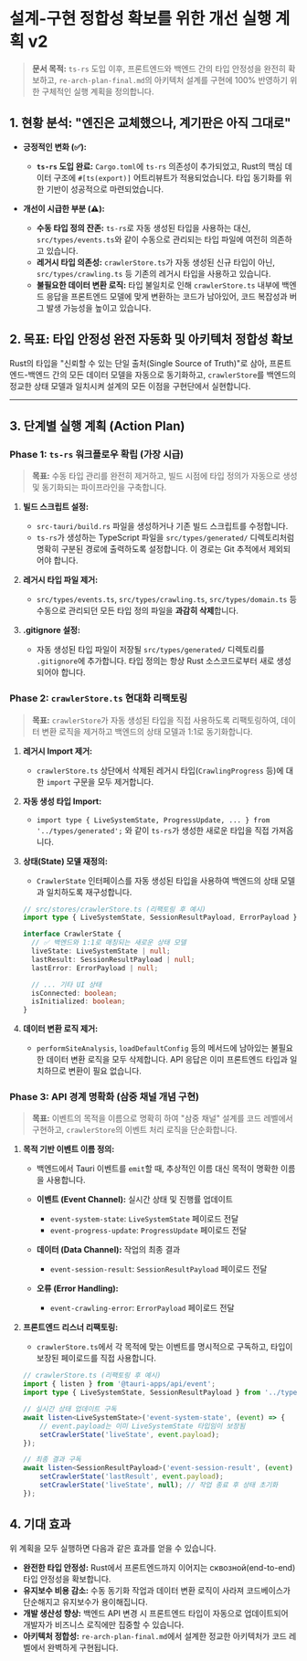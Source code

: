# 설계-구현 정합성 확보를 위한 개선 실행 계획 v2

> **문서 목적:** `ts-rs` 도입 이후, 프론트엔드와 백엔드 간의 타입 안정성을 완전히 확보하고, `re-arch-plan-final.md`의 아키텍처 설계를 구현에 100% 반영하기 위한 구체적인 실행 계획을 정의합니다.

## 1. 현황 분석: "엔진은 교체했으나, 계기판은 아직 그대로"

- **긍정적인 변화 (✅):**
    - **`ts-rs` 도입 완료:** `Cargo.toml`에 `ts-rs` 의존성이 추가되었고, Rust의 핵심 데이터 구조에 `#[ts(export)]` 어트리뷰트가 적용되었습니다. 타입 동기화를 위한 기반이 성공적으로 마련되었습니다.

- **개선이 시급한 부분 (⚠️):**
    - **수동 타입 정의 잔존:** `ts-rs`로 자동 생성된 타입을 사용하는 대신, `src/types/events.ts`와 같이 수동으로 관리되는 타입 파일에 여전히 의존하고 있습니다.
    - **레거시 타입 의존성:** `crawlerStore.ts`가 자동 생성된 신규 타입이 아닌, `src/types/crawling.ts` 등 기존의 레거시 타입을 사용하고 있습니다.
    - **불필요한 데이터 변환 로직:** 타입 불일치로 인해 `crawlerStore.ts` 내부에 백엔드 응답을 프론트엔드 모델에 맞게 변환하는 코드가 남아있어, 코드 복잡성과 버그 발생 가능성을 높이고 있습니다.

## 2. 목표: 타입 안정성 완전 자동화 및 아키텍처 정합성 확보

Rust의 타입을 "신뢰할 수 있는 단일 출처(Single Source of Truth)"로 삼아, 프론트엔드-백엔드 간의 모든 데이터 모델을 자동으로 동기화하고, `crawlerStore`를 백엔드의 정교한 상태 모델과 일치시켜 설계의 모든 이점을 구현단에서 실현합니다.

---

## 3. 단계별 실행 계획 (Action Plan)

### Phase 1: `ts-rs` 워크플로우 확립 (가장 시급)

> **목표:** 수동 타입 관리를 완전히 제거하고, 빌드 시점에 타입 정의가 자동으로 생성 및 동기화되는 파이프라인을 구축합니다.

1.  **빌드 스크립트 설정:**
    - `src-tauri/build.rs` 파일을 생성하거나 기존 빌드 스크립트를 수정합니다.
    - `ts-rs`가 생성하는 TypeScript 파일을 `src/types/generated/` 디렉토리처럼 명확히 구분된 경로에 출력하도록 설정합니다. 이 경로는 Git 추적에서 제외되어야 합니다.

2.  **레거시 타입 파일 제거:**
    - `src/types/events.ts`, `src/types/crawling.ts`, `src/types/domain.ts` 등 수동으로 관리되던 모든 타입 정의 파일을 **과감히 삭제**합니다.

3.  **.gitignore 설정:**
    - 자동 생성된 타입 파일이 저장될 `src/types/generated/` 디렉토리를 `.gitignore`에 추가합니다. 타입 정의는 항상 Rust 소스코드로부터 새로 생성되어야 합니다.

### Phase 2: `crawlerStore.ts` 현대화 리팩토링

> **목표:** `crawlerStore`가 자동 생성된 타입을 직접 사용하도록 리팩토링하여, 데이터 변환 로직을 제거하고 백엔드의 상태 모델과 1:1로 동기화합니다.

1.  **레거시 Import 제거:**
    - `crawlerStore.ts` 상단에서 삭제된 레거시 타입(`CrawlingProgress` 등)에 대한 `import` 구문을 모두 제거합니다.

2.  **자동 생성 타입 Import:**
    - `import type { LiveSystemState, ProgressUpdate, ... } from '../types/generated';` 와 같이 `ts-rs`가 생성한 새로운 타입을 직접 가져옵니다.

3.  **상태(State) 모델 재정의:**
    - `CrawlerState` 인터페이스를 자동 생성된 타입을 사용하여 백엔드의 상태 모델과 일치하도록 재구성합니다.

    ```typescript
    // src/stores/crawlerStore.ts (리팩토링 후 예시)
    import type { LiveSystemState, SessionResultPayload, ErrorPayload } from '../types/generated';

    interface CrawlerState {
      // ✅ 백엔드와 1:1로 매칭되는 새로운 상태 모델
      liveState: LiveSystemState | null;
      lastResult: SessionResultPayload | null;
      lastError: ErrorPayload | null;

      // ... 기타 UI 상태
      isConnected: boolean;
      isInitialized: boolean;
    }
    ```

4.  **데이터 변환 로직 제거:**
    - `performSiteAnalysis`, `loadDefaultConfig` 등의 메서드에 남아있는 불필요한 데이터 변환 로직을 모두 삭제합니다. API 응답은 이미 프론트엔드 타입과 일치하므로 변환이 필요 없습니다.

### Phase 3: API 경계 명확화 (삼중 채널 개념 구현)

> **목표:** 이벤트의 목적을 이름으로 명확히 하여 "삼중 채널" 설계를 코드 레벨에서 구현하고, `crawlerStore`의 이벤트 처리 로직을 단순화합니다.

1.  **목적 기반 이벤트 이름 정의:**
    - 백엔드에서 Tauri 이벤트를 `emit`할 때, 추상적인 이름 대신 목적이 명확한 이름을 사용합니다.

    - **이벤트 (Event Channel):** 실시간 상태 및 진행률 업데이트
        - `event-system-state`: `LiveSystemState` 페이로드 전달
        - `event-progress-update`: `ProgressUpdate` 페이로드 전달
    - **데이터 (Data Channel):** 작업의 최종 결과
        - `event-session-result`: `SessionResultPayload` 페이로드 전달
    - **오류 (Error Handling):**
        - `event-crawling-error`: `ErrorPayload` 페이로드 전달

2.  **프론트엔드 리스너 리팩토링:**
    - `crawlerStore.ts`에서 각 목적에 맞는 이벤트를 명시적으로 구독하고, 타입이 보장된 페이로드를 직접 사용합니다.

    ```typescript
    // crawlerStore.ts (리팩토링 후 예시)
    import { listen } from '@tauri-apps/api/event';
    import type { LiveSystemState, SessionResultPayload } from '../types/generated';

    // 실시간 상태 업데이트 구독
    await listen<LiveSystemState>('event-system-state', (event) => {
        // event.payload는 이미 LiveSystemState 타입임이 보장됨
        setCrawlerState('liveState', event.payload);
    });

    // 최종 결과 구독
    await listen<SessionResultPayload>('event-session-result', (event) => {
        setCrawlerState('lastResult', event.payload);
        setCrawlerState('liveState', null); // 작업 종료 후 상태 초기화
    });
    ```

## 4. 기대 효과

위 계획을 모두 실행하면 다음과 같은 효과를 얻을 수 있습니다.

- **완전한 타입 안정성:** Rust에서 프론트엔드까지 이어지는 сквозной(end-to-end) 타입 안정성을 확보합니다.
- **유지보수 비용 감소:** 수동 동기화 작업과 데이터 변환 로직이 사라져 코드베이스가 단순해지고 유지보수가 용이해집니다.
- **개발 생산성 향상:** 백엔드 API 변경 시 프론트엔드 타입이 자동으로 업데이트되어 개발자가 비즈니스 로직에만 집중할 수 있습니다.
- **아키텍처 정합성:** `re-arch-plan-final.md`에서 설계한 정교한 아키텍처가 코드 레벨에서 완벽하게 구현됩니다.